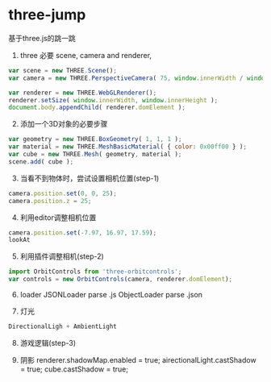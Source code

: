 # three-jump
基于three.js的跳一跳


1. three 必要
scene, camera and renderer,
```javascript
var scene = new THREE.Scene();
var camera = new THREE.PerspectiveCamera( 75, window.innerWidth / window.innerHeight, 0.1, 1000 );

var renderer = new THREE.WebGLRenderer();
renderer.setSize( window.innerWidth, window.innerHeight );
document.body.appendChild( renderer.domElement );
```

2. 添加一个3D对象的必要步骤

```javascript
var geometry = new THREE.BoxGeometry( 1, 1, 1 );
var material = new THREE.MeshBasicMaterial( { color: 0x00ff00 } );
var cube = new THREE.Mesh( geometry, material );
scene.add( cube );
```

3. 当看不到物体时，尝试设置相机位置(step-1)

```javascript
camera.position.set(0, 0, 25);
camera.position.z = 25;
```

4. 利用editor调整相机位置

```javascript
camera.position.set(-7.97, 16.97, 17.59);
lookAt
```

5. 利用插件调整相机(step-2)
```javascript
import OrbitControls from 'three-orbitcontrols';
var controls = new OrbitControls(camera, renderer.domElement);
```


6. loader
JSONLoader parse .js
ObjectLoader parse .json


7. 灯光

```javascript
DirectionalLigh + AmbientLight
```

8. 游戏逻辑(step-3)

9. 阴影
renderer.shadowMap.enabled = true;
airectionalLight.castShadow = true;
cube.castShadow = true;

















